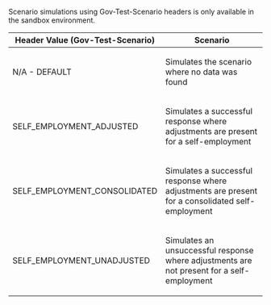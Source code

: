 <p>Scenario simulations using Gov-Test-Scenario headers is only available in the sandbox environment.</p>
<table>
    <thead>
        <tr>
            <th>Header Value (Gov-Test-Scenario)</th>
            <th>Scenario</th>
        </tr>
    </thead>
    <tbody>
        <tr>
            <td><p>N/A - DEFAULT</p></td>
            <td><p>Simulates the scenario where no data was found</p></td>
        </tr>
        <tr>
            <td><p>SELF_EMPLOYMENT_ADJUSTED</p></td>
            <td><p>Simulates a successful response where adjustments are present for a self-employment</p></td>
        </tr>        
        <tr>
            <td><p>SELF_EMPLOYMENT_CONSOLIDATED</p></td>
            <td><p>Simulates a successful response where adjustments are present for a consolidated self-employment</p></td>
        </tr>
        <tr>
            <td><p>SELF_EMPLOYMENT_UNADJUSTED</p></td>
            <td><p>Simulates an unsuccessful response where adjustments are not present for a self-employment</p></td>
        </tr>
    </tbody>
</table>